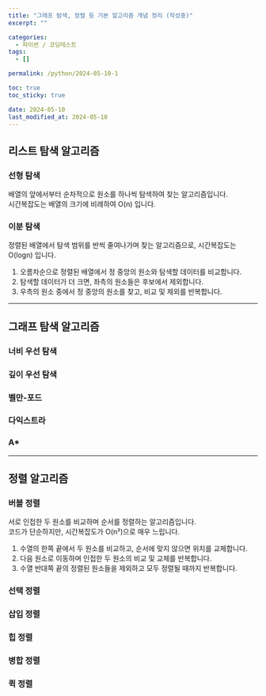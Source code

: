 ```yaml
---
title: "그래프 탐색, 정렬 등 기본 알고리즘 개념 정리 (작성중)"
excerpt: ""

categories:
  - 파이썬 / 코딩테스트
tags:
  - []

permalink: /python/2024-05-10-1

toc: true
toc_sticky: true

date: 2024-05-10
last_modified_at: 2024-05-10
---
```


## 리스트 탐색 알고리즘

### 선형 탐색
배열의 앞에서부터 순차적으로 원소를 하나씩 탐색하여 찾는 알고리즘입니다.  
시간복잡도는 배열의 크기에 비례하여 O(n) 입니다.

### 이분 탐색
정렬된 배열에서 탐색 범위를 반씩 줄여나가며 찾는 알고리즘으로, 시간복잡도는 O(logn) 입니다.
1. 오름차순으로 정렬된 배열에서 정 중앙의 원소와 탐색할 데이터를 비교합니다.
2. 탐색할 데이터가 더 크면, 좌측의 원소들은 후보에서 제외합니다.
3. 우측의 원소 중에서 정 중앙의 원소를 찾고, 비교 및 제외를 반복합니다.

---

## 그래프 탐색 알고리즘

### 너비 우선 탐색

### 깊이 우선 탐색

### 벨만-포드

### 다익스트라

### A*

---

## 정렬 알고리즘

### 버블 정렬
서로 인접한 두 원소를 비교하며 순서를 정렬하는 알고리즘입니다.  
코드가 단순하지만, 시간복잡도가 O(n²)으로 매우 느립니다.
1. 수열의 한쪽 끝에서 두 원소를 비교하고, 순서에 맞지 않으면 위치를 교체합니다.
2. 다음 원소로 이동하며 인접한 두 원소의 비교 및 교체를 반복합니다.
3. 수열 반대쪽 끝의 정렬된 원소들을 제외하고 모두 정렬될 때까지 반복합니다.

### 선택 정렬

### 삽입 정렬

### 힙 정렬

### 병합 정렬

### 퀵 정렬
